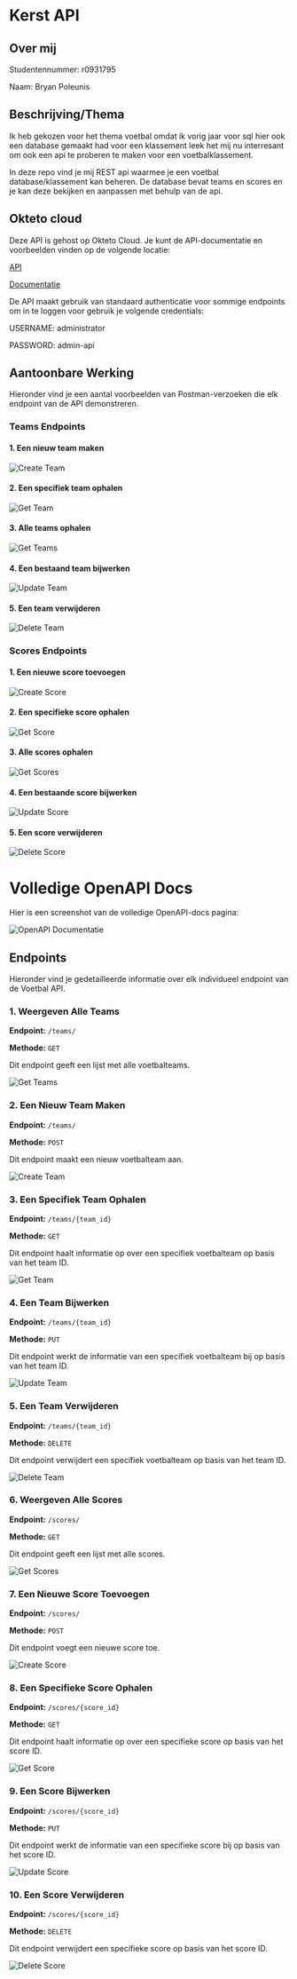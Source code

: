 # Kerst API

## Over mij

Studentennummer: r0931795

Naam: Bryan Poleunis

## Beschrijving/Thema

Ik heb gekozen voor het thema voetbal omdat ik vorig jaar voor sql hier ook een database gemaakt had voor een klassement leek het mij nu interresant om ook een api te proberen te maken voor een voetbalklassement.

In deze repo vind je mij REST api waarmee je een voetbal database/klassement kan beheren. De database bevat teams en scores en je kan deze bekijken en aanpassen met behulp van de api.

## Okteto cloud

Deze API is gehost op Okteto Cloud. Je kunt de API-documentatie en voorbeelden vinden op de volgende locatie:

[API](https://voetbal-api-poleunisbr.cloud.okteto.net/)

[Documentatie](https://voetbal-api-poleunisbr.cloud.okteto.net/docs)

De API maakt gebruik van standaard authenticatie voor sommige endpoints om in te loggen voor gebruik je volgende credentials:

USERNAME: administrator

PASSWORD: admin-api

## Aantoonbare Werking

Hieronder vind je een aantal voorbeelden van Postman-verzoeken die elk endpoint van de API demonstreren.

### Teams Endpoints

#### 1. Een nieuw team maken

![Create Team](/scr/teamsPost.png)

#### 2. Een specifiek team ophalen

![Get Team](/scr/teamsGetID.png)

#### 3. Alle teams ophalen

![Get Teams](/scr/teamsGet.png)

#### 4. Een bestaand team bijwerken

![Update Team](/scr/teamsPut.png)

#### 5. Een team verwijderen

![Delete Team](/scr/teamsDelete.png)

### Scores Endpoints

#### 1. Een nieuwe score toevoegen

![Create Score](/scr/scoresPost.png)

#### 2. Een specifieke score ophalen

![Get Score](/scr/scoresGetID.png)

#### 3. Alle scores ophalen

![Get Scores](/scr/scoresGet.png)

#### 4. Een bestaande score bijwerken

![Update Score](/scr/scoresPut.png)

#### 5. Een score verwijderen

![Delete Score](/scr/scoresDelete.png)

# Volledige OpenAPI Docs

Hier is een screenshot van de volledige OpenAPI-docs pagina:

![OpenAPI Documentatie](/scr/endpoints.png)

## Endpoints

Hieronder vind je gedetailleerde informatie over elk individueel endpoint van de Voetbal API.

### 1. Weergeven Alle Teams

**Endpoint:** `/teams/`

**Methode:** `GET`

Dit endpoint geeft een lijst met alle voetbalteams.

![Get Teams](/scr/teamsGetEndpoint.png)

### 2. Een Nieuw Team Maken

**Endpoint:** `/teams/`

**Methode:** `POST`

Dit endpoint maakt een nieuw voetbalteam aan.

![Create Team](/scr/teamsPostEndpoint.png)

### 3. Een Specifiek Team Ophalen

**Endpoint:** `/teams/{team_id}`

**Methode:** `GET`

Dit endpoint haalt informatie op over een specifiek voetbalteam op basis van het team ID.

![Get Team](/scr/teamsGetIDEndpoint.png)

### 4. Een Team Bijwerken

**Endpoint:** `/teams/{team_id}`

**Methode:** `PUT`

Dit endpoint werkt de informatie van een specifiek voetbalteam bij op basis van het team ID.

![Update Team](/scr/teamsPutEndpoint.png)

### 5. Een Team Verwijderen

**Endpoint:** `/teams/{team_id}`

**Methode:** `DELETE`

Dit endpoint verwijdert een specifiek voetbalteam op basis van het team ID.

![Delete Team](/scr/teamsDeleteEndpoint.png)

### 6. Weergeven Alle Scores

**Endpoint:** `/scores/`

**Methode:** `GET`

Dit endpoint geeft een lijst met alle scores.

![Get Scores](/scr/scoresGetEndpoint.png)

### 7. Een Nieuwe Score Toevoegen

**Endpoint:** `/scores/`

**Methode:** `POST`

Dit endpoint voegt een nieuwe score toe.

![Create Score](/scr/scoresPostEndpoint.png)

### 8. Een Specifieke Score Ophalen

**Endpoint:** `/scores/{score_id}`

**Methode:** `GET`

Dit endpoint haalt informatie op over een specifieke score op basis van het score ID.

![Get Score](/scr/scoresGetIDEndpoint.png)

### 9. Een Score Bijwerken

**Endpoint:** `/scores/{score_id}`

**Methode:** `PUT`

Dit endpoint werkt de informatie van een specifieke score bij op basis van het score ID.

![Update Score](/scr/scoresPutEndpoint.png)

### 10. Een Score Verwijderen

**Endpoint:** `/scores/{score_id}`

**Methode:** `DELETE`

Dit endpoint verwijdert een specifieke score op basis van het score ID.

![Delete Score](/scr/scoresDeleteEndpoint.png)
